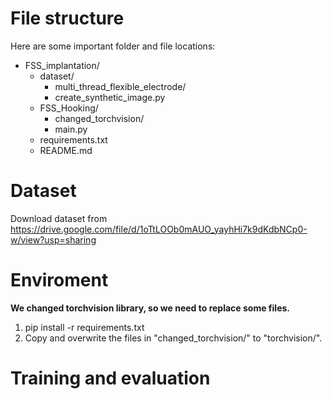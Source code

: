 # File structure
Here are some important folder and file locations:
- FSS_implantation/
  - dataset/
    - multi_thread_flexible_electrode/
    - create_synthetic_image.py
  - FSS_Hooking/
    - changed_torchvision/
    - main.py
  - requirements.txt
  - README.md

# Dataset
Download dataset from https://drive.google.com/file/d/1oTtLOOb0mAUO_yayhHi7k9dKdbNCp0-w/view?usp=sharing

# Enviroment
**We changed torchvision library, so we need to replace some files.**
1. pip install -r requirements.txt
2. Copy and overwrite the files in "changed_torchvision/" to "torchvision/".

# 

# Training and evaluation
